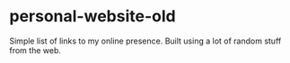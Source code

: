 # personal-website-old

Simple list of links to my online presence. Built using a lot of random stuff from the web.
